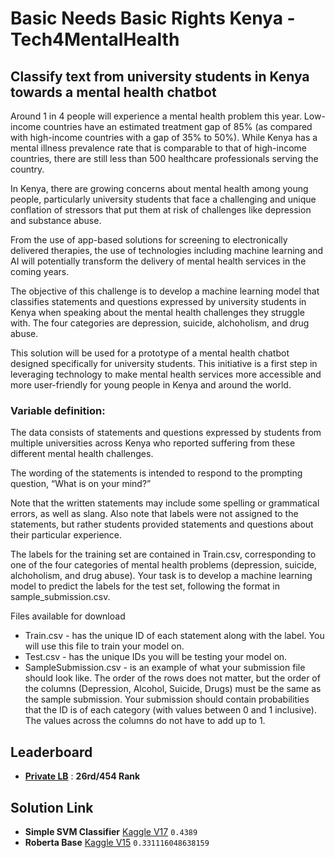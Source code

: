 
# Basic Needs Basic Rights Kenya - Tech4MentalHealth

## Classify text from university students in Kenya towards a mental health chatbot

Around 1 in 4 people will experience a mental health problem this year. Low-income countries have an estimated treatment gap of 85% (as compared with high-income countries with a gap of 35% to 50%). While Kenya has a mental illness prevalence rate that is comparable to that of high-income countries, there are still less than 500 healthcare professionals serving the country.

In Kenya, there are growing concerns about mental health among young people, particularly university students that face a challenging and unique conflation of stressors that put them at risk of challenges like depression and substance abuse.

From the use of app-based solutions for screening to electronically delivered therapies, the use of technologies including machine learning and AI will potentially transform the delivery of mental health services in the coming years.

The objective of this challenge is to develop a machine learning model that classifies statements and questions expressed by university students in Kenya when speaking about the mental health challenges they struggle with. The four categories are depression, suicide, alchoholism, and drug abuse.

This solution will be used for a prototype of a mental health chatbot designed specifically for university students. This initiative is a first step in leveraging technology to make mental health services more accessible and more user-friendly for young people in Kenya and around the world.

### Variable definition:

The data consists of statements and questions expressed by students from multiple universities across Kenya who reported suffering from these different mental health challenges.

The wording of the statements is intended to respond to the prompting question, “What is on your mind?”

Note that the written statements may include some spelling or grammatical errors, as well as slang. Also note that labels were not assigned to the statements, but rather students provided statements and questions about their particular experience.

The labels for the training set are contained in Train.csv, corresponding to one of the four categories of mental health problems (depression, suicide, alchoholism, and drug abuse). Your task is to develop a machine learning model to predict the labels for the test set, following the format in sample_submission.csv.

Files available for download

* Train.csv - has the unique ID of each statement along with the label. You will use this file to train your model on.
* Test.csv - has the unique IDs you will be testing your model on.
* SampleSubmission.csv - is an example of what your submission file should look like. The order of the rows does not matter, but the order of the columns (Depression, Alcohol, Suicide, Drugs) must be the same as the sample submission. Your submission should contain probabilities that the ID is of each category (with values between 0 and 1 inclusive). The values across the columns do not have to add up to 1.

## Leaderboard

* **[Private LB](https://zindi.africa/competitions/basic-needs-basic-rights-kenya-tech4mentalhealth/leaderboard)** : **26rd/454 Rank**

## Solution Link
* **Simple SVM Classifier** [Kaggle V17](https://www.kaggle.com/rajatranjan/basic-needs-zindi-simple) `0.4389`
* **Roberta Base** [Kaggle V15](https://www.kaggle.com/rajatranjan/basic-needs-zindi-simple) `0.331116048638159`
